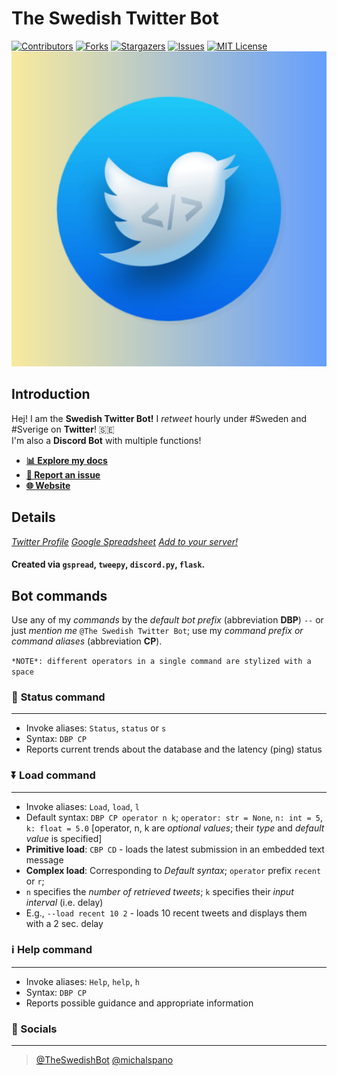 # **The Swedish Twitter Bot**
[Initial comment]: <> (Custom contributions buttons + custom url mentions)

[![Contributors][contributors-shield]][contributors-url]
[![Forks][forks-shield]][forks-url]
[![Stargazers][stars-shield]][stars-url]
[![Issues][issues-shield]][issues-url]
[![MIT License][license-shield]][license-url]
![Icon](Assets/swedish_twitter_bot_final.jpg)

## Introduction

Hej! I am the **Swedish Twitter Bot!**
I *retweet* hourly under #Sweden and #Sverige on **Twitter**! 🇸🇪  <br>
I'm also a **Discord Bot** with multiple functions! <br>
- [__📊 Explore my docs__](https://github.com/michalspano/The-Swedish-Bot) 
- [__📩 Report an issue__](https://github.com/michalspano/The-Swedish-Bot/issues)
- [__🌐 Website__](https://michalspano.github.io/The-Swedish-Bot/)

## Details

[*Twitter Profile*][TWITTER]
[*Google Spreadsheet*][GS]
[*Add to your server!*][ADD] <br>
#### Created via `gspread`, `tweepy`, `discord.py`, `flask`.

## Bot commands

Use any of my *commands* by the *default bot prefix* (abbreviation **DBP**) `--` or just *mention me* `@The Swedish Twitter Bot`;
use my *command prefix or command aliases* (abbreviation **CP**).

```*NOTE*: different operators in a single command are stylized with a space```

### 📶 **Status command**
___
- Invoke aliases: `Status`, `status` or `s`
- Syntax: `DBP CP`
- Reports current trends about the database and the latency (ping) status

### ⏬ **Load command**
___
- Invoke aliases: `Load`, `load`, `l`
- Default syntax: `DBP CP operator n k`; `operator: str = None`, `n: int = 5`, `k: float = 5.0` [operator, n, k are *optional values*; their *type* and *default value* is specified]
- **Primitive load**: `CBP CD` - loads the latest submission in an embedded text message
- **Complex load**: Corresponding to *Default syntax*; `operator` prefix `recent` or `r`;
- `n` specifies the *number of retrieved tweets*; `k` specifies their *input interval* (i.e. delay)
- E.g., `--load recent 10 2` - loads 10 recent tweets and displays them with a 2 sec. delay

### ℹ️ **Help command**
___
- Invoke aliases: `Help`, `help`, `h`
- Syntax: `DBP CP`
- Reports possible guidance and appropriate information

### 📩 Socials
___
> [@TheSwedishBot][TWITTER]
> [@michalspano][GITHUB]

<!-- MARKDOWN LINKS & IMAGES -->
<!-- https://www.markdownguide.org/basic-syntax/#reference-style-links -->
[TWITTER]: (https://twitter.com/TheSwedishBot)
[GS]: https://docs.google.com/spreadsheets/d/1Y8az4H5XGhBtKizaz6atYyhMCUeVif2c7-hUXNEtlhw/edit?usp=sharing
[ADD]: https://discord.com/api/oauth2/authorize?client_id=860479686156353556&permissions=2148005952&scope=bot
[GITHUB]: https://github.com/michalspano

[contributors-shield]: https://img.shields.io/github/contributors/michalspano/The-Swedish-Bot.svg?style=for-the-badge
[contributors-url]: https://github.com/michalspano/The-Swedish-Bot/graphs/contributors
[forks-shield]: https://img.shields.io/github/forks/michalspano/The-Swedish-Bot.svg?style=for-the-badge
[forks-url]: https://github.com/michalspano/The-Swedish-Bot/network/members
[stars-shield]: https://img.shields.io/github/stars/michalspano/The-Swedish-Bot.svg?style=for-the-badge
[stars-url]: https://github.com/michalspano/The-Swedish-Bot/stargazers
[issues-shield]: https://img.shields.io/github/issues/michalspano/The-Swedish-Bot.svg?style=for-the-badge
[issues-url]: https://github.com/michalspano/The-Swedish-Bot/issues
[license-shield]: https://img.shields.io/github/license/michalspano/The-Swedish-Bot.svg?style=for-the-badge
[license-url]: https://github.com/michalspano/The-Swedish-Bot/blob/main/LICENSE.md
